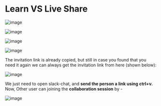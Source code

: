 # Learn VS Live Share

![image](https://github.com/sahilrajput03/sahilrajput03/assets/31458531/6d5655e7-bfe7-4bb9-aac0-aff3ec4eda2d)

![image](https://github.com/sahilrajput03/sahilrajput03/assets/31458531/d5c1bb23-7474-494b-bfe9-638456606b1d)

![image](https://github.com/sahilrajput03/sahilrajput03/assets/31458531/1824f74c-6e76-4578-9d9b-871d8c995e4b)

![image](https://github.com/sahilrajput03/sahilrajput03/assets/31458531/9e2c44ab-6c6e-4b88-aa66-32d9ceda685c)

The invitation link is already copied, but still in case you found that you need it again we can always get the invitation link from here (shown below):

![image](https://github.com/sahilrajput03/sahilrajput03/assets/31458531/a7801897-5f79-448a-90a8-1e1f58d63d42)

We just need to open slack-chat, and **send the person a link using ctrl+v.**
Now, Other user can joining the **collaboration session** by -

![image](https://github.com/sahilrajput03/sahilrajput03/assets/31458531/4cc2b3e8-5943-497a-92f8-69be44c938dc)

